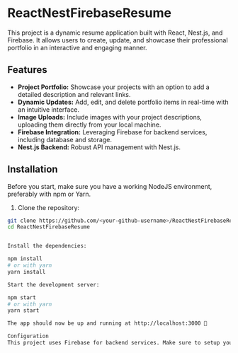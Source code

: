 # ReactNestFirebaseResume

This project is a dynamic resume application built with React, Nest.js, and Firebase. It allows users to create, update, and showcase their professional portfolio in an interactive and engaging manner.

## Features

- **Project Portfolio:** Showcase your projects with an option to add a detailed description and relevant links.
- **Dynamic Updates:** Add, edit, and delete portfolio items in real-time with an intuitive interface.
- **Image Uploads:** Include images with your project descriptions, uploading them directly from your local machine.
- **Firebase Integration:** Leveraging Firebase for backend services, including database and storage.
- **Nest.js Backend:** Robust API management with Nest.js.

## Installation

Before you start, make sure you have a working NodeJS environment, preferably with npm or Yarn. 

1. Clone the repository:

```bash
git clone https://github.com/<your-github-username>/ReactNestFirebaseResume.git
cd ReactNestFirebaseResume


Install the dependencies:

npm install
# or with yarn
yarn install

Start the development server:

npm start
# or with yarn
yarn start

The app should now be up and running at http://localhost:3000 🚀

Configuration
This project uses Firebase for backend services. Make sure to setup your Firebase application and update the firebaseConfig object in the firebase.js file with your Firebase application's specific configuration.

